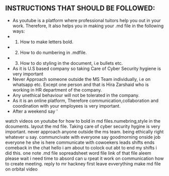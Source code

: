 ## INSTRUCTIONS THAT SHOULD BE FOLLOWED:

* As youtube is a platform where professional tuitors help you out in your work. Therefore, It also helps you in making your .md file in the following ways:
* 1) How to make letters bold.
* 2) How to do numbering in .mdfile.
* 3) How to do styling in the document, i.e bullets etc.
* As it is U.S based company so taking Care of Cyber Security hygiene is very important
* Never Approach someone outside the MS Team individually, i.e on whatsapp etc. Except one person and that is Hira Zarshaid who is working in HR department of the company.
* Any unethical behaviour will not be tolerated in the company.
* As it is an online platform, Therefore communication,collaboration and coordination with your employees is very important. 
* After a weekend say '

watch videos on youtube for how to bold in md files.numebring,style in the dcouments.
layout the md file.
Taking care of cyber security hygine is very important.
never approach anyone outside the ms team.
being ethically right whatever u say.
communcivate with everyone
say goodmorning
onside job everyone 
he she is here
communicate with cowoekers
leads
shifts ends
comeback in the chat
hello i am about to colock out abt to end my shifts i did this.
one note .md file sopreadsheet 
word file 
link of that file
aleem please wait i need time to absord 
can u rpeat it 
work on communication
how to create meeting.
reply to mr hackney first leave evverything
make md file on orbital video
